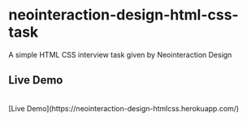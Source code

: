 # neointeraction-design-html-css-task
A simple HTML CSS interview task given by Neointeraction Design

## Live Demo 
<br>
[Live Demo](https://neointeraction-design-htmlcss.herokuapp.com/)
